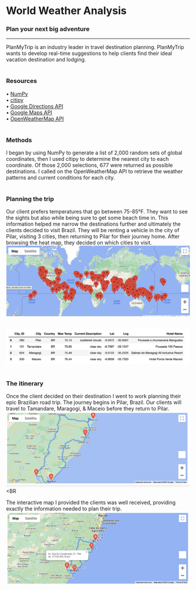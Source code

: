# World Weather Analysis
### Plan your next big adventure
-----
PlanMyTrip is an industry leader in travel destination planning. PlanMyTrip wants to develop real-time suggestions to help clients find their ideal vacation destination and lodging. 
<BR>
<BR>
### Resources
  • <a href="https://numpy.org/doc/stable/index.html">NumPy</a><BR>
  • <a href="https://pypi.org/project/citipy/">citipy</a><br>
  • <a href="https://developers.google.com/maps/documentation/directions/overview">Google Directions API</a><BR>
  • <a href="https://developers.google.com/maps/documentation/places/web-service/overview">Google Maps API</a><BR>
  • <a href="https://openweathermap.org/api">OpenWeatherMap API</a>
  <BR>
  <BR>
  
### Methods
I began by using NumPy to generate a list of 2,000 random sets of global coordinates, then I used citipy to determine the nearest city to each coordinate. Of those 2,000 selections, 677 were returned as possible destinations. I called on the OpenWeatherMap API to retrieve the weather patterns and current conditions for each city.
<BR><BR>

### Planning the trip
Our client prefers temperatures that go between 75-85°F. They want to see the sights but also while being sure to get some beach time in. This information helped me narrow the destinations further and ultimately the clients decided to visit Brazil. They will be renting a vehicle in the city of Pilar, visiting 3 cities, then returning to Pilar for their journey home. After browsing the heat map, they decided on which cities to visit. <BR>
<img src="https://github.com/meggrooms/World_Weather_Analysis/blob/main/Figures/Heat_Map.png">  
  
<BR>
<img src="https://github.com/meggrooms/World_Weather_Analysis/blob/main/Figures/DF-all_four.png">
  <BR><BR>
  
### The itinerary
Once the client decided on their destination I went to work planning their epic Brazilian road trip. The journey begins in Pilar, Brazil. Our clients will travel to Tamandare, Maragogi, & Maceio before they return to Pilar.
<br>
<img src="https://github.com/meggrooms/World_Weather_Analysis/blob/main/Vacation_Itinerary/WeatherPy_travel_map.png">
    <BR><BR
            
The interactive map I provided the clients was well received, providing exactly the information needed to plan their trip.<BR>
<img src="https://github.com/meggrooms/World_Weather_Analysis/blob/main/Vacation_Itinerary/WeatherPy_travel_map_markers.png">
      <BR><BR>

